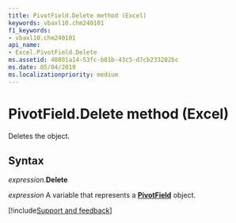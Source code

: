 ```yaml
---
title: PivotField.Delete method (Excel)
keywords: vbaxl10.chm240101
f1_keywords:
- vbaxl10.chm240101
api_name:
- Excel.PivotField.Delete
ms.assetid: 48801a14-53fc-b81b-43c5-d7cb233282bc
ms.date: 05/04/2019
ms.localizationpriority: medium
---
```



# PivotField.Delete method (Excel)

Deletes the object.


## Syntax

_expression_.**Delete**

_expression_ A variable that represents a **[PivotField](Excel.PivotField.md)** object.




[!include[Support and feedback](~/includes/feedback-boilerplate.md)]